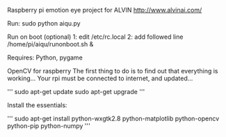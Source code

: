 Raspberry pi emotion eye project for ALVIN 
http://www.alvinai.com/

Run:
sudo python aiqu.py

Run on boot (optional)
1: edit /etc/rc.local
2: add followed line
   /home/pi/aiqu/runonboot.sh &

Requires:
Python, pygame

OpenCV for raspberry
The first thing to do is to find out that everything is working... 
Your rpi must be connected to 
internet, and updated...
 
'''
sudo apt-get update sudo apt-get upgrade 
''' 

Install the essentials: 

''' 
sudo apt-get install python-wxgtk2.8 python-matplotlib python-opencv python-pip python-numpy
'''
